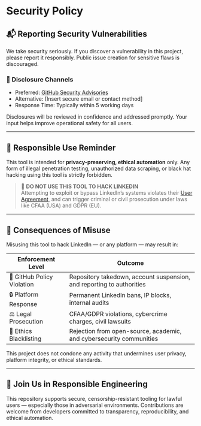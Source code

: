 # Security Policy

## 📬 Reporting Security Vulnerabilities

We take security seriously. If you discover a vulnerability in this project, please report it responsibly. Public issue creation for sensitive flaws is discouraged.

### 📌 Disclosure Channels

- Preferred: [GitHub Security Advisories](https://docs.github.com/en/code-security/security-advisories)
- Alternative: [Insert secure email or contact method]
- Response Time: Typically within 5 working days

Disclosures will be reviewed in confidence and addressed promptly. Your input helps improve operational safety for all users.

---

## 🚷 Responsible Use Reminder

This tool is intended for **privacy-preserving, ethical automation** only. Any form of illegal penetration testing, unauthorized data scraping, or black hat hacking using this tool is strictly forbidden.

> 🚫 **DO NOT USE THIS TOOL TO HACK LINKEDIN**  
> Attempting to exploit or bypass LinkedIn’s systems violates their [User Agreement](https://www.linkedin.com/legal/user-agreement), and can trigger criminal or civil prosecution under laws like CFAA (USA) and GDPR (EU).

---

## 🔻 Consequences of Misuse

Misusing this tool to hack LinkedIn — or any platform — may result in:

| Enforcement Level         | Outcome                                                                 |
|---------------------------|-------------------------------------------------------------------------|
| 🚨 GitHub Policy Violation | Repository takedown, account suspension, and reporting to authorities   |
| 🔒 Platform Response       | Permanent LinkedIn bans, IP blocks, internal audits                     |
| ⚖️ Legal Prosecution       | CFAA/GDPR violations, cybercrime charges, civil lawsuits                |
| 🧭 Ethics Blacklisting     | Rejection from open-source, academic, and cybersecurity communities     |

This project does not condone any activity that undermines user privacy, platform integrity, or ethical standards.

---

## 🤝 Join Us in Responsible Engineering

This repository supports secure, censorship-resistant tooling for lawful users — especially those in adversarial environments. Contributions are welcome from developers committed to transparency, reproducibility, and ethical automation.


